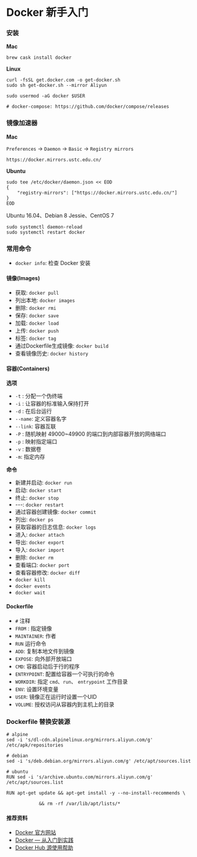 #  Docker 新手入门


### 安装

**Mac**

	brew cask install docker
	
**Linux**

	curl -fsSL get.docker.com -o get-docker.sh
	sudo sh get-docker.sh --mirror Aliyun
	
	sudo usermod -aG docker $USER
	
	# docker-compose: https://github.com/docker/compose/releases

		
### 镜像加速器

**Mac**

`Preferences` -> `Daemon` -> `Basic` -> `Registry mirrors`

`https://docker.mirrors.ustc.edu.cn/`

**Ubuntu**

	sudo tee /etc/docker/daemon.json << EOD
	{
		"registry-mirrors": ["https://docker.mirrors.ustc.edu.cn/"]
	}
	EOD
	
Ubuntu 16.04、Debian 8 Jessie、CentOS 7

	sudo systemctl daemon-reload
	sudo systemctl restart docker
	
	

### 常用命令

* `docker info`: 检查 Docker 安装

#### 镜像(Images)

* 获取: `docker pull`
* 列出本地: `docker images`
* 删除: `docker rmi`
* 保存: `docker save`
* 加载: `docker load`
* 上传: `docker push`
* 标签: `docker tag`
* 通过Dockerfile生成镜像: `docker build`
* 查看镜像历史: `docker history`

#### 容器(Containers)

**选项**

* `-t` : 分配一个伪终端
* `-i` : 让容器的标准输入保持打开
* `-d` : 在后台运行
* `--name`:  定义容器名字
* `--link`: 容器互联
* `-P` : 随机映射 49000~49900 的端口到内部容器开放的网络端口
* `-p` : 映射指定端口
* `-v` : 数据卷
* `-m`: 指定内存

**命令**

* 新建并启动: `docker run`
* 启动: `docker start`
* 终止: `docker stop`
* ---: `docker restart`
* 通过容器创建镜像: `docker commit`
* 列出: `docker ps`
* 获取容器的日志信息: `docker logs`
* 进入: `docker attach`
* 导出: `docker export`
* 导入: `docker import`
* 删除: `docker rm`
* 查看端口: `docker port`
* 查看容器修改: `docker diff`
* `docker kill`
* `docker events`
* `docker wait`


#### Dockerfile

* `#` 注释
* `FROM` : 指定镜像
* `MAINTAINER`: 作者
* `RUN` 运行命令
* `ADD`: 复制本地文件到镜像
* `EXPOSE`: 向外部开放端口
* `CMD`: 容器启动后于行的程序
* `ENTRYPOINT`: 配置给容器一个可执行的命令
* `WORKDIR`: 指定 `cmd`、`run`、 `entrypoint` 工作目录
* `ENV`: 设置环境变量
* `USER`: 镜像正在运行时设置一个UID
* `VOLUME`: 授权访问从容器内到主机上的目录



### Dockerfile 替换安装源

	# alpine
	sed -i 's/dl-cdn.alpinelinux.org/mirrors.aliyun.com/g' /etc/apk/repositories

	# debian
	sed -i 's/deb.debian.org/mirrors.aliyun.com/g' /etc/apt/sources.list
	
	# ubuntu
	RUN sed -i 's/archive.ubuntu.com/mirrors.aliyun.com/g' /etc/apt/sources.list
	
	RUN apt-get update && apt-get install -y --no-install-recommends \
	
				&& rm -rf /var/lib/apt/lists/*
	

#### 推荐资料

* [Docker 官方网站](https://www.docker.com/)
* [Docker — 从入门到实践](https://www.gitbook.com/book/yeasy/docker_practice/details)
* [Docker Hub 源使用帮助](http://mirrors.ustc.edu.cn/help/dockerhub.html)

